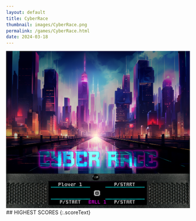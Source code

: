 ```yaml
---
layout: default
title: CyberRace
thumbnail: images/CyberRace.png
permalink: /games/CyberRace.html
date: 2024-03-18
---
```


<img src="../images/CyberRace.png" class="gameThumbnail img-fluid mx-auto align-middle">
## HIGHEST SCORES
{:.scoreText}

